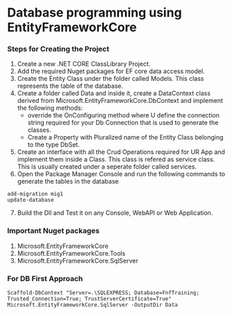 # Database programming using EntityFrameworkCore
### Steps for Creating the Project
1. Create a new .NET CORE ClassLibrary Project.
2. Add the required Nuget packages for EF core data access model. 
3. Create the Entity Class under the folder called Models. This class represents the table of the database.  
4. Create a folder called Data and inside it, create a DataContext class derived from Microsoft.EntityFrameworkCore.DbContext and implement the following methods:
	- override the OnConfiguring method where U define the connection string required for your Db Connection that is used to generate the classes.
	- Create a Property with Pluralized name of the Entity Class belonging to the type DbSet<T>.
5. Create an interface with all the Crud Operations required for UR App and implement them inside a Class. This class is refered as service class. This is usually created under a seperate folder called services.
6. Open the Package Manager Console and run the following commands to generate the tables in the database
```
add-migration mig1
update-database
```
7. Build the Dll and Test it on any Console, WebAPI or Web Application. 
### Important Nuget packages
1. Microsoft.EntityFrameworkCore
2. Microsoft.EntityFrameworkCore.Tools
3. Microsoft.EntityFrameworkCore.SqlServer 

### For DB First Approach
```
Scaffold-DbContext "Server=.\SQLEXPRESS; Database=FnfTraining; Trusted_Connection=True; TrustServerCertificate=True" Microsoft.EntityFrameworkCore.SqlServer -OutputDir Data
```
